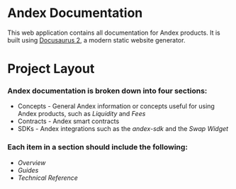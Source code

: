 # Andex Documentation

This web application contains all documentation for Andex products. It is built using [Docusaurus 2](https://v2.docusaurus.io/), a modern static website generator.


# Project Layout

### Andex documentation is broken down into four sections:
- Concepts - General Andex information or concepts useful for using Andex products, such as *Liquidity* and *Fees*
- Contracts - Andex smart contracts
- SDKs - Andex integrations such as the *andex-sdk* and the *Swap Widget*

### Each item in a section should include the following:
- *Overview*
- *Guides*
- *Technical Reference*
